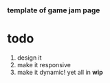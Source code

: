 ### template of game jam page
# todo
1. design it
2. make it responsive
3. make it dynamic!
yet all in **wip**